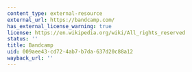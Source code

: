 ```yaml
---
content_type: external-resource
external_url: https://bandcamp.com/
has_external_license_warning: true
license: https://en.wikipedia.org/wiki/All_rights_reserved
status: ''
title: Bandcamp
uid: 009aee43-cd72-4ab7-b7da-637d20c88a12
wayback_url: ''
---
```


